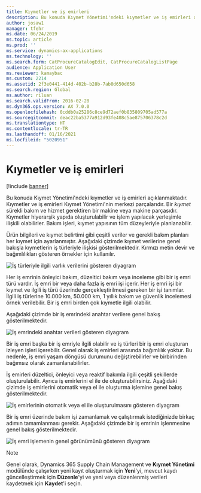 ```yaml
---
title: Kıymetler ve iş emirleri
description: Bu konuda Kıymet Yönetimi'ndeki kıymetler ve iş emirleri açıklanmaktadır.
author: josaw1
manager: tfehr
ms.date: 06/24/2019
ms.topic: article
ms.prod: ''
ms.service: dynamics-ax-applications
ms.technology: ''
ms.search.form: CatProcureCatalogEdit, CatProcureCatalogListPage
audience: Application User
ms.reviewer: kamaybac
ms.custom: 2214
ms.assetid: 2f3e0441-414d-402b-b28b-7ab0d650d658
ms.search.region: Global
ms.author: riluan
ms.search.validFrom: 2016-02-28
ms.dyn365.ops.version: AX 7.0.0
ms.openlocfilehash: 0cddb0a25286c8ce9d72aef0b835809705ad577a
ms.sourcegitcommit: deac22ba5377a912d93fe408c5ae875706378c2d
ms.translationtype: HT
ms.contentlocale: tr-TR
ms.lasthandoff: 01/16/2021
ms.locfileid: "5020951"
---
```

# <a name="assets-and-work-orders"></a>Kıymetler ve iş emirleri

[!include [banner](../../includes/banner.md)]

 

Bu konuda Kıymet Yönetimi'ndeki kıymetler ve iş emirleri açıklanmaktadır. Kıymetler ve iş emirleri Kıymet Yönetimi'nin merkezi parçalarıdır. Bir *kıymet* sürekli bakım ve hizmet gerektiren bir makine veya makine parçasıdır. Kıymetler hiyerarşik yapıda oluşturulabilir ve işlem yapılacak yerleşimle ilişkili olabilirler. Bakım işleri, kıymet yapısının tüm düzeyleriyle planlanabilir.

Ürün bilgileri ve kıymet belirtimi gibi çeşitli veriler ve gerekli bakım planları her kıymet için ayarlanmıştır. Aşağıdaki çizimde kıymet verilerine genel bakışla kıymetlerin iş türleriyle ilişkisi gösterilmektedir. Kırmızı metin devir ve bağımlılıkları gösteren örnekler için kullanılır.

![İş türleriyle ilgili varlık verilerini gösteren diyagram](media/05-overview-image.png)

Her iş emrinin önleyici bakım, düzeltici bakım veya inceleme gibi bir iş emri türü vardır. İş emri bir veya daha fazla iş emri işi içerir. Her iş emri işi bir kıymet ve ilgili iş türü üzerinde gerçekleştirilmesi gereken bir işi tanımlar. İlgili iş türlerine 10.000 km, 50.000 km, 1 yıllık bakım ve güvenlik incelemesi örnek verilebilir. Bir iş emri birden çok kıymetle ilgili olabilir.

Aşağıdaki çizimde bir iş emrindeki anahtar verilere genel bakış gösterilmektedir.

![İş emrindeki anahtar verileri gösteren diyagram](media/06-overview-image.png)

Bir iş emri başka bir iş emriyle ilgili olabilir ve iş türleri bir iş emri oluşturan izleyen işleri içerebilir. Genel olarak iş emirleri arasında bağımlılık yoktur. Bu nedenle, iş emri yaşam döngüsü durumunu değiştirebilirler ve birbirinden bağımsız olarak zamanlanabilirler.

İş emirleri düzeltici, önleyici veya reaktif bakımla ilgili çeşitli şekillerde oluşturulabilir. Ayrıca iş emirlerini el ile de oluşturabilirsiniz. Aşağıdaki çizimde iş emirlerini otomatik veya el ile oluşturma işlemine genel bakış gösterilmektedir.

![İş emirlerinin otomatik veya el ile oluşturulmasını gösteren diyagram](media/07-overview-image.png)

Bir iş emri üzerinde bakım işi zamanlamak ve çalıştırmak istediğinizde birkaç adımın tamamlanması gerekir. Aşağıdaki çizimde bir iş emrinin işlenmesine genel bakış gösterilmektedir.

![İş emri işlemenin genel görünümünü gösteren diyagram](media/08-overview-image.png)

> [!NOTE]
> Genel olarak, Dynamics 365 Supply Chain Management ve **Kıymet Yönetimi** modülünde çalışırken yeni kayıt oluşturmak için **Yeni**'yi, mevcut kaydı güncelleştirmek için **Düzenle**'yi ve yeni veya düzenlenmiş verileri kaydetmek için **Kaydet**'i seçin.
